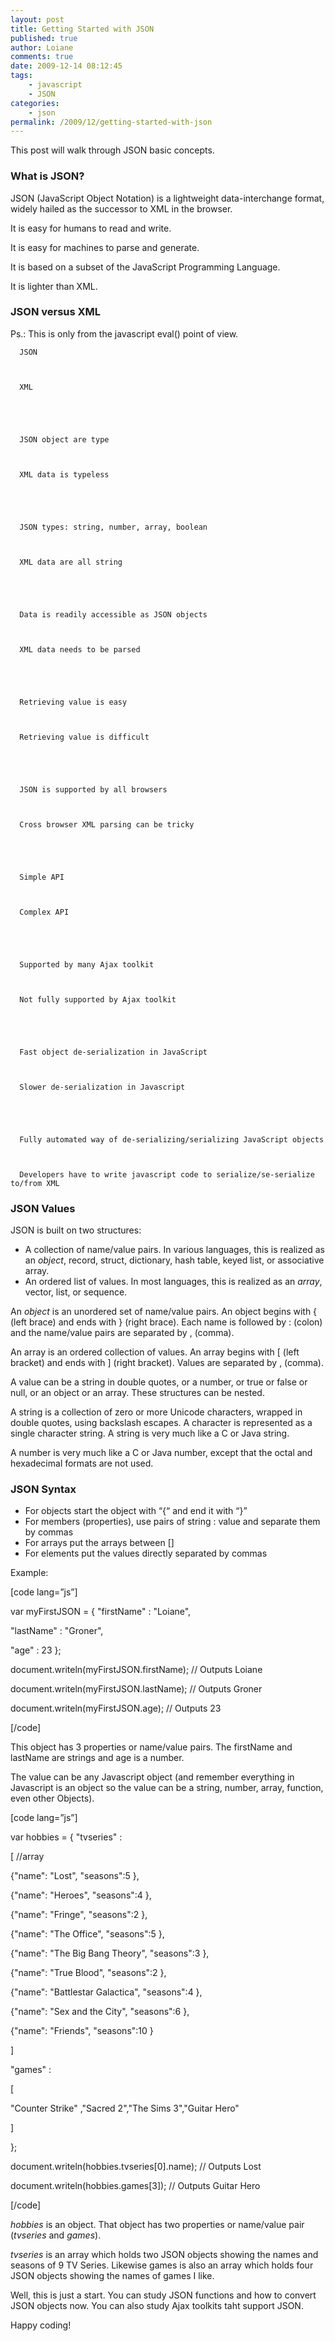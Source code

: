 ```yaml
---
layout: post
title: Getting Started with JSON
published: true
author: Loiane
comments: true
date: 2009-12-14 08:12:45
tags:
    - javascript
    - JSON
categories:
    - json
permalink: /2009/12/getting-started-with-json
---
```

This post will walk through JSON basic concepts.



### What is JSON?

JSON (JavaScript Object Notation) is a lightweight data-interchange format, widely hailed as the successor to XML in the browser.

It is easy for humans to read and write.

It is easy for machines to parse and generate.

It is based on a subset of the JavaScript Programming Language.

It is lighter than XML.

### JSON versus XML

Ps.: This is only from the javascript eval() point of view. 


  
    
      JSON
    
    
    
      XML
    
  
  
  
    
      JSON object are type
    
    
    
      XML data is typeless
    
  
  
  
    
      JSON types: string, number, array, boolean
    
    
    
      XML data are all string
    
  
  
  
    
      Data is readily accessible as JSON objects
    
    
    
      XML data needs to be parsed
    
  
  
  
    
      Retrieving value is easy
    
    
    
      Retrieving value is difficult
    
  
  
  
    
      JSON is supported by all browsers
    
    
    
      Cross browser XML parsing can be tricky
    
  
  
  
    
      Simple API
    
    
    
      Complex API
    
  
  
  
    
      Supported by many Ajax toolkit
    
    
    
      Not fully supported by Ajax toolkit
    
  
  
  
    
      Fast object de-serialization in JavaScript
    
    
    
      Slower de-serialization in Javascript
    
  
  
  
    
      Fully automated way of de-serializing/serializing JavaScript objects
    
    
    
      Developers have to write javascript code to serialize/se-serialize to/from XML
    
  


### JSON Values

JSON is built on two structures:

  * A collection of name/value pairs. In various languages, this is realized as an _object_, record, struct, dictionary, hash table, keyed list, or associative array.
  * An ordered list of values. In most languages, this is realized as an _array_, vector, list, or sequence.

An _object_ is an unordered set of name/value pairs. An object begins with { (left brace) and ends with } (right brace). Each name is followed by : (colon) and the name/value pairs are separated by , (comma).


  An array is an ordered collection of values. An array begins with [ (left bracket) and ends with ] (right bracket). Values are separated by , (comma).



  A value can be a string in double quotes, or a number, or true or false or null, or an object or an array. These structures can be nested.



  



  A string is a collection of zero or more Unicode characters, wrapped in double quotes, using backslash escapes. A character is represented as a single character string. A string is very much like a C or Java string.



  



  A number is very much like a C or Java number, except that the octal and hexadecimal formats are not used.



  


### JSON Syntax

  * For objects start the object with “{“ and end it with “}”
  * For members (properties), use pairs of string : value and separate them by commas
  * For arrays put the arrays between []
  * For elements put the values directly separated by commas

Example:

[code lang=&#8221;js&#8221;]
  

  
var myFirstJSON = { "firstName" : "Loiane",
                      
"lastName" : "Groner",
                      
"age" : 23 };

document.writeln(myFirstJSON.firstName); // Outputs Loiane
  
document.writeln(myFirstJSON.lastName); // Outputs Groner
  
document.writeln(myFirstJSON.age); // Outputs 23
  

  
[/code]

This object has 3 properties or name/value pairs. The firstName and lastName are strings and age is a number.

The value can be any Javascript object (and remember everything in Javascript is an object so the value can be a string, number, array, function, even other Objects).

[code lang=&#8221;js&#8221;]
  

  
var hobbies = { "tvseries" :
			  
[ //array
				  
{"name": "Lost", "seasons":5 },
				  
{"name": "Heroes", "seasons":4 },
				  
{"name": "Fringe", "seasons":2 },
				  
{"name": "The Office", "seasons":5 },
				  
{"name": "The Big Bang Theory", "seasons":3 },
				  
{"name": "True Blood", "seasons":2 },
				  
{"name": "Battlestar Galactica", "seasons":4 },
				  
{"name": "Sex and the City", "seasons":6 },
				  
{"name": "Friends", "seasons":10 }
			  
]
			  
"games" :
				  
[
				  
"Counter Strike" ,"Sacred 2","The Sims 3","Guitar Hero"
				  
]

};

document.writeln(hobbies.tvseries[0].name); // Outputs Lost
  
document.writeln(hobbies.games[3]); // Outputs Guitar Hero
  

  
[/code]

_hobbies_ is an object. That object has two properties or name/value pair (_tvseries_ and _games_).

_tvseries_ is an array which holds two JSON objects showing the names and seasons of 9 TV Series. Likewise games is also an array which holds four JSON objects showing the names of games I like.

Well, this is just a start. You can study JSON functions and how to convert JSON objects now. You can also study Ajax toolkits taht support JSON.

Happy coding!